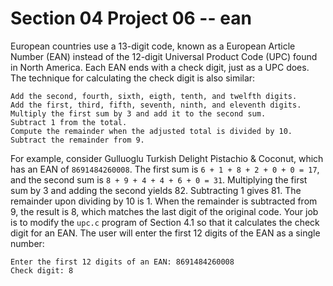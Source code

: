 # Section 04 Project 06 -- ean

European countries use a 13-digit code, known as a European Article Number (EAN) instead of the 12-digit Universal Product Code (UPC) found in North America. Each EAN ends with a check digit, just as a UPC does. The technique for calculating the check digit is also similar:

    Add the second, fourth, sixth, eigth, tenth, and twelfth digits.
    Add the first, third, fifth, seventh, ninth, and eleventh digits.
    Multiply the first sum by 3 and add it to the second sum.
    Subtract 1 from the total.
    Compute the remainder when the adjusted total is divided by 10.
    Subtract the remainder from 9.

For example, consider Gulluoglu Turkish Delight Pistachio & Coconut, which has an EAN of `8691484260008`. The first sum is `6 + 1 + 8 + 2 + 0 + 0 = 17`, and the second sum is `8 + 9 + 4 + 4 + 6 + 0 = 31`. Multiplying the first sum by 3 and adding the second yields 82. Subtracting 1 gives 81. The remainder upon dividing by 10 is 1. When the remainder is subtracted from 9, the result is 8, which matches the last digit of the original code. Your job is to modify the `upc.c` program of Section 4.1 so that it calculates the check digit for an EAN. The user will enter the first 12 digits of the EAN as a single number:

```text
Enter the first 12 digits of an EAN: 8691484260008
Check digit: 8
```

